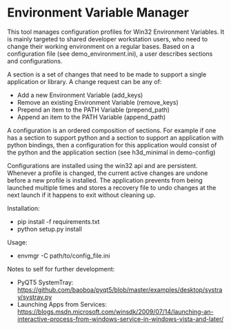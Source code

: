 Environment Variable Manager
=============================

This tool manages configuration profiles for Win32 Environment Variables. 
It is mainly targeted to shared developer workstation users, who need to change their working environment on a regular bases.
Based on a configuration file (see demo_environment.ini), a user describes sections and configurations.

A section is a set of changes that need to be made to support a single application or library. 
A change request can be any of:
- Add a new Environment Variable (add_keys)
- Remove an existing Environment Variable (remove_keys)
- Prepend an item to the PATH Variable (prepend_path)
- Append an item to the PATH Variable (append_path)

A configuration is an ordered composition of sections. 
For example if one has a section to support python and a section to support an application with python bindings, then
a configuration for this application would consist of the python and the application section (see h3d_minimal in demo-config)

Configurations are installed using the win32 api and are persistent. 
Whenever a profile is changed, the current active changes are undone before a new profile is installed.
The application prevents from being launched multiple times and stores a recovery file to undo changes at the next launch if it happens to exit without cleaning up.


Installation:
- pip install -f requirements.txt
- python setup.py install

Usage:
- envmgr -C path/to/config_file.ini


Notes to self for further development:
- PyQT5 SystemTray: https://github.com/baoboa/pyqt5/blob/master/examples/desktop/systray/systray.py
- Launching Apps from Services: https://blogs.msdn.microsoft.com/winsdk/2009/07/14/launching-an-interactive-process-from-windows-service-in-windows-vista-and-later/
